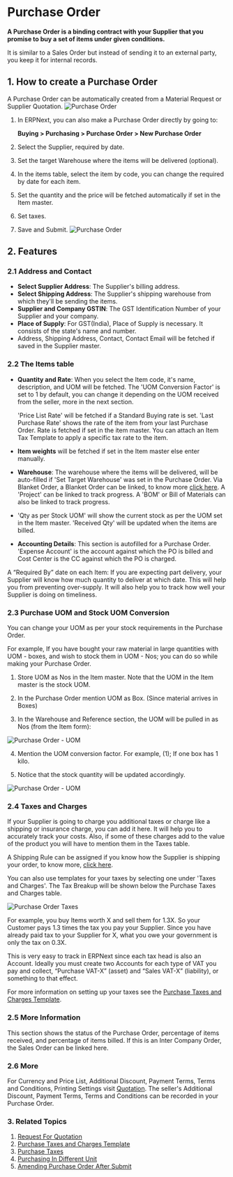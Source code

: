 <!-- add-breadcrumbs -->
# Purchase Order

**A Purchase Order is a binding contract with your Supplier that you promise to buy a set of items under given conditions.**

It is similar to a Sales Order but instead of sending it to an external party, you keep it for internal records.

## 1. How to create a Purchase Order

A Purchase Order can be automatically created from a Material Request or
Supplier Quotation.
![Purchase Order]({{docs_base_url}}/assets/img/buying/buying_flow.png)

1. In ERPNext, you can also make a Purchase Order directly by going to:

    **Buying > Purchasing > Purchase Order > New Purchase Order**
1. Select the Supplier, required by date.
1. Set the target Warehouse where the items will be delivered (optional).
1. In the items table, select the item by code, you can change the required by date for each item.
1. Set the quantity and the price will be fetched automatically if set in the Item master.
1. Set taxes.
1. Save and Submit.
    <img class="screenshot" alt="Purchase Order" src="{{docs_base_url}}/assets/img/buying/purchase-order.png">

## 2. Features

### 2.1 Address and Contact

* **Select Supplier Address**: The Supplier's billing address.
* **Select Shipping Address**: The Supplier's shipping warehouse from which they'll be sending the items.
* **Supplier and Company GSTIN**: The GST Identification Number of your Supplier and your company.
* **Place of Supply**: For GST(India), Place of Supply is necessary. It consists of the state's name and number.
* Address, Shipping Address, Contact, Contact Email will be fetched if saved in the Supplier master.

### 2.2 The Items table
* **Quantity and Rate**: When you select the Item code, it's name, description, and UOM will be fetched. The 'UOM Conversion Factor' is set to 1 by default, you can change it depending on the UOM received from the seller, more in the next section.

    'Price List Rate' will be fetched if a Standard Buying rate is set. 'Last Purchase Rate' shows the rate of the item from your last Purchase Order. Rate is fetched if set in the item master. You can attach an Item Tax Template to apply a specific tax rate to the item.

* **Item weights** will be fetched if set in the Item master else enter manually.

* **Warehouse**: The warehouse where the items will be delivered, will be auto-filled if 'Set Target Warehouse' was set in the Purchase Order. Via Blanket Order, a Blanket Order can be linked, to know more [click here](/docs/user/manual/en/selling/blanket-order). A 'Project' can be linked to track progress. A 'BOM' or Bill of Materials can also be linked to track progress.

* 'Qty as per Stock UOM' will show the current stock as per the UOM set in the Item master. 'Received Qty' will be updated when the items are billed.

* **Accounting Details**: This section is autofilled for a Purchase Order. 'Expense Account' is the account against which the PO is billed and Cost Center is the CC against which the PO is charged.

A “Required By” date on each Item: If you are expecting part delivery, your Supplier will know how much quantity to deliver at which date. This will help you from preventing over-supply. It will also help you to track how well your Supplier is doing on timeliness.

### 2.3 Purchase UOM and Stock UOM Conversion

You can change your UOM as per your stock requirements in the Purchase Order.

For example, If you have bought your raw material in large quantities with UOM - boxes, and wish to stock them in UOM - Nos; you can do so while making your Purchase Order.

1. Store UOM as Nos in the Item master. Note that the UOM in the Item master is the stock UOM.

2. In the Purchase Order mention UOM as Box. (Since material arrives in Boxes)

3. In the Warehouse and Reference section, the UOM will be pulled in as Nos (from the Item form):

 <img class="screenshot" alt="Purchase Order - UOM" src="{{docs_base_url}}/assets/img/buying/purchase-order-uom.png">

4. Mention the UOM conversion factor. For example, (1); If one box has 1 kilo.

5. Notice that the stock quantity will be updated accordingly.

 <img class="screenshot" alt="Purchase Order - UOM" src="{{docs_base_url}}/assets/img/buying/po-stock-uom.png">

### 2.4 Taxes and Charges

If your Supplier is going to charge you additional taxes or charge like a
shipping or insurance charge, you can add it here. It will help you to
accurately track your costs. Also, if some of these charges add to the value
of the product you will have to mention them in the Taxes table.

A Shipping Rule can be assigned if you know how the Supplier is shipping your order, to know more, [click here](/docs/user/manual/en/selling/shipping-rule).

You can also use templates for your taxes by selecting one under 'Taxes and Charges'. The Tax Breakup will be shown below the Purchase Taxes and Charges table.

<img class="screenshot" alt="Purchase Order Taxes" src="{{docs_base_url}}/assets/img/buying/po-taxes.png">

For example, you buy Items worth X and sell them for 1.3X. So your Customer
pays 1.3 times the tax you pay your Supplier. Since you have already paid tax
to your Supplier for X, what you owe your government is only the tax on 0.3X.

This is very easy to track in ERPNext since each tax head is also an Account.
Ideally you must create two Accounts for each type of VAT you pay and collect,
“Purchase VAT-X” (asset) and “Sales VAT-X” (liability), or something to that
effect. 

For more information on setting up your taxes see the [Purchase Taxes and Charges Template](/docs/user/manual/en/buying/purchase-taxes-template).

### 2.5 More Information
This section shows the status of the Purchase Order, percentage of items received, and percentage of items billed. If this is an Inter Company Order, the Sales Order can be linked here.

<!-- ### 2.5 Subscription
A start and end date can be selected to repeat a Purchase Order. -->

### 2.6 More
For Currency and Price List, Additional Discount, Payment Terms, Terms and Conditions, Printing Settings visit [Quotation](/docs/user/manual/en/selling/quotation). The seller's Additional Discount, Payment Terms, Terms and Conditions can be recorded in your Purchase Order.

### 3. Related Topics
1. [Request For Quotation](/docs/user/manual/en/buying/request-for-quotation)
1. [Purchase Taxes and Charges Template](/docs/user/manual/en/buying/purchase-taxes-template)
1. [Purchase Taxes](/docs/user/manual/en/buying/purchase-taxes)
1. [Purchasing In Different Unit](/docs/user/manual/en/buying/articles/purchasing-in-different-unit)
1. [Amending Purchase Order After Submit](/docs/user/manual/en/buying/articles/amending-purchase-order-after-submit)